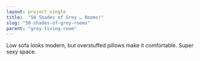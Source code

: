 ```yaml
---
layout: project_single
title:  "50 Shades of Grey … Rooms!"
slug: "50-shades-of-grey-rooms"
parent: "grey-living-room"
---
```

Low sofa looks modern, but overstuffed pillows make it comfortable. Super sexy space.